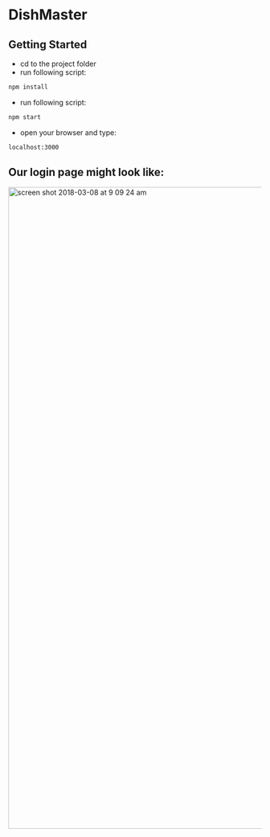 # DishMaster

## Getting Started
- cd to the project folder
- run following script: 
```html
npm install
```
- run following script: 
```html
npm start
```
- open your browser and type:
```html
localhost:3000
```
## Our login page might look like:

<img width="1277" alt="screen shot 2018-03-08 at 9 09 24 am" src="https://user-images.githubusercontent.com/24384948/37165029-7b1c21da-22b0-11e8-8019-5b80f179560a.png">
